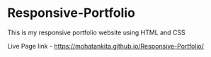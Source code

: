 # Responsive-Portfolio
This is my responsive portfolio website using HTML and CSS

Live Page link - https://mohatankita.github.io/Responsive-Portfolio/
